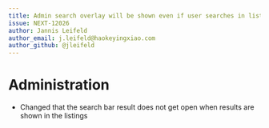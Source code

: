 ```yaml
---
title: Admin search overlay will be shown even if user searches in listing
issue: NEXT-12026
author: Jannis Leifeld
author_email: j.leifeld@haokeyingxiao.com 
author_github: @jleifeld
---
```

# Administration
* Changed that the search bar result does not get open when results are shown in the listings
